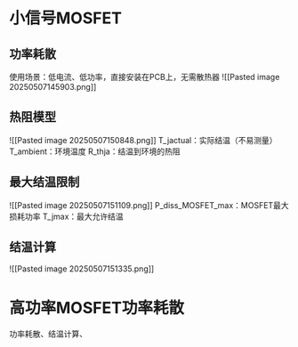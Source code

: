 # 小信号MOSFET
## 功率耗散
使用场景：低电流、低功率，直接安装在PCB上，无需散热器
![[Pasted image 20250507145903.png]]

## 热阻模型
![[Pasted image 20250507150848.png]]
T_jactual：实际结温（不易测量）
T_ambient：环境温度
R_thja：结温到环境的热阻

## 最大结温限制
![[Pasted image 20250507151109.png]]
P_diss_MOSFET_max：MOSFET最大损耗功率
T_jmax：最大允许结温


## 结温计算
![[Pasted image 20250507151335.png]]


# 高功率MOSFET功率耗散
功率耗散、结温计算、